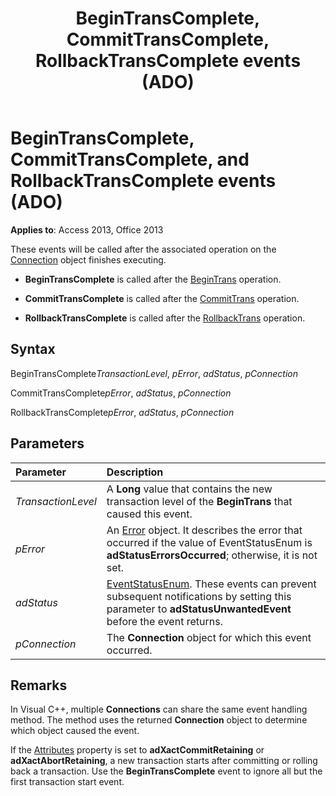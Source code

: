 ﻿---
title: BeginTransComplete, CommitTransComplete, RollbackTransComplete events (ADO)
TOCTitle: BeginTransComplete, CommitTransComplete, and RollbackTransComplete events (ADO)
ms:assetid: 9d0ae38e-530a-7a89-a344-f3ab401c2e35
ms:mtpsurl: https://msdn.microsoft.com/library/JJ249713(v=office.15)
ms:contentKeyID: 48546615
ms.date: 09/18/2015
mtps_version: v=office.15
---

# BeginTransComplete, CommitTransComplete, and RollbackTransComplete events (ADO)

**Applies to**: Access 2013, Office 2013

These events will be called after the associated operation on the [Connection](connection-object-ado.md) object finishes executing.

- **BeginTransComplete** is called after the [BeginTrans](begintrans-committrans-and-rollbacktrans-methods-ado.md) operation.

- **CommitTransComplete** is called after the [CommitTrans](begintrans-committrans-and-rollbacktrans-methods-ado.md) operation.

- **RollbackTransComplete** is called after the [RollbackTrans](begintrans-committrans-and-rollbacktrans-methods-ado.md) operation.

## Syntax

BeginTransComplete*TransactionLevel*, *pError*, *adStatus*, *pConnection*

CommitTransComplete*pError*, *adStatus*, *pConnection*

RollbackTransComplete*pError*, *adStatus*, *pConnection*

## Parameters

|Parameter|Description|
|:--------|:----------|
|*TransactionLevel* |A **Long** value that contains the new transaction level of the **BeginTrans** that caused this event.|
|*pError* |An [Error](error-object-ado.md) object. It describes the error that occurred if the value of EventStatusEnum is **adStatusErrorsOccurred**; otherwise, it is not set.|
|*adStatus* |[EventStatusEnum](eventstatusenum.md). These events can prevent subsequent notifications by setting this parameter to **adStatusUnwantedEvent** before the event returns.|
|*pConnection* |The **Connection** object for which this event occurred.|

## Remarks

In Visual C++, multiple **Connections** can share the same event handling method. The method uses the returned **Connection** object to determine which object caused the event.

If the [Attributes](attributes-property-ado.md) property is set to **adXactCommitRetaining** or **adXactAbortRetaining**, a new transaction starts after committing or rolling back a transaction. Use the **BeginTransComplete** event to ignore all but the first transaction start event.

